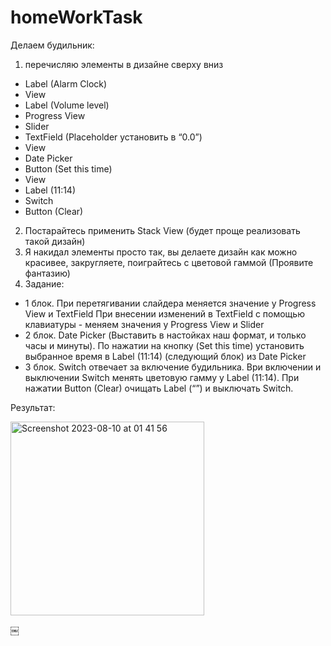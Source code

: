 # homeWorkTask
Делаем будильник:
1) перечисляю элементы в дизайне сверху вниз
- Label (Alarm Clock)
- View
- Label (Volume level)
- Progress View
- Slider
- TextField (Placeholder установить в “0.0”)
- View
- Date Picker
- Button (Set this time)
- View
- Label (11:14)
- Switch
- Button (Clear)
2) Постарайтесь  применить Stack View (будет проще реализовать такой дизайн)
3) Я накидал элементы просто так, вы делаете дизайн как можно красивее, закругляете, поиграйтесь с цветовой гаммой (Проявите фантазию)
4) Задание:
- 1 блок. При перетягивании слайдера меняется значение у Progress View и TextField
При внесении изменений в TextField с помощью клавиатуры - меняем значения у Progress View и Slider
- 2 блок. Date Picker (Выставить в настойках наш формат, и только часы и минуты). По нажатии на кнопку (Set this time) установить выбранное время в  Label  (11:14) (следующий блок) из Date Picker
- 3 блок. Switch отвечает за включение будильника. Ври включении и выключении Switch менять цветовую гамму у  Label (11:14). При нажатии Button (Clear) очищать Label (“”) и выключать Switch.

Результат:

<img width="310" alt="Screenshot 2023-08-10 at 01 41 56" src="https://github.com/KatsiarynaDunets/homeWorkTask/assets/141757962/4eea9efb-201c-4867-b9a8-d1d2a5e4c29b">



￼


